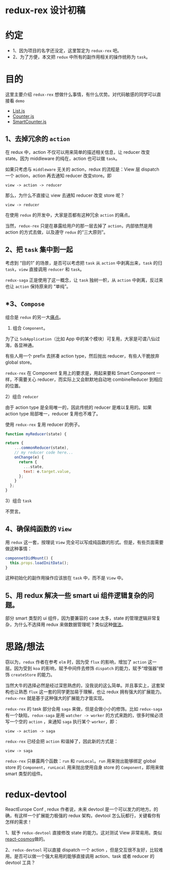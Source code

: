 # redux-rex 设计初稿

# 约定

* 1、因为项目的名字还没定，这里暂定为 `redux-rex` 吧。
* 2、为了方便，本文把 `redux` 中所有的副作用相关的操作统称为 `task`。

# 目的

这里主要介绍 `redux-rex` 想做什么事情，有什么优势。对代码敏感的同学可以直接看 `demo`

* [List.js](./demo/List.js)
* [Counter.js](./demo/Counter.js)
* [SmartCounter.js](./demo/SmartCounter.js)

## 1、去掉冗余的 `action`

在 redux 中，action 不仅可以用来简单的描述相关信息，让 reducer 改变 state。因为 middleware 的纯在，action 也可以做 `task`。

如果只考虑与 `middleware` 无关的 action，redux 的流程是：View 层 dispatch 一个 action，action 再去通知 reducer 改变store。即

```
view -> action -> reducer
```

那么，为什么不直接让 view 去通知 reducer 改变 store 呢？

```
view -> reducer
```

在使用 `redux` 的开发中，大家是否都有这种冗余 `action` 的痛点。

当然，`redux-rex` 只是在暴露给用户的那一层去掉了 `action`，内部依然是用 action 的方式去做，以及遵守 `redux` 的“三大原则”。

## 2、把 `task` 集中到一起

考虑到 “目的1” 的场景，是否可以考虑把 `task` 从 `action` 中剥离出来，`task` 的归 `task`，`view` 直接调用 `reducer` 和 `task`。

`redux-saga` 正是使用了这一概念，让 `task` 独树一帜，从 `action` 中剥离，反过来也让 `action` 保持原来的 “单纯”。

## *3、`Compose`

组合是 `redux` 的另一大[痛点](https://github.com/reactjs/redux/issues/1528)。

1) 组合 `Component`。

为了让 `SubApplication`（比如 App 中的某个模块）可复用，大家是可谓八仙过海，各显神通。

有些人用一个 prefix 去拼凑 action type，然后抛出 reducer，有些人干脆放弃 global store。

`redux-rex` 在 Component 复用上的要求是，用起来要和 Smart Component 一样，不需要关心 reducer，而实际上又会默默地自动地 combineReducer 到相应的位置。


2）组合 `reducer`

由于 action type 是全局唯一的，因此传统的 reducer 是难以复用的。如果 action type 局部唯一，reducer 复用也不难了。

使用 `redux-rex` 复用 reducer 的例子。

```js
function myReducer(state) {

return {
    ...commonReducer(state),
    // my reducer code here...
    onChange(e) {
      return {
        ...state,
        text: e.target.value,
      };
    }
  };
}
```

3）组合 `task`

不赘言。

## 4、确保纯函数的 `View`

用 `redux` 这一套，按理说 `View` 完全可以写成纯函数的形式。但是，有些页面需要做这种事情：

```js
componnetDidMount() {
  this.props.loadInitData();
}
```
这种初始化的副作用操作应该放在 `task` 中，而不是 `View` 中。

## 5、用 redux 解决一些 smart ui 组件逻辑复杂的问题。

部分 smart 类型的 ui 组件，因为要兼容的 case 太多，state 的管理逻辑非常复杂，为什么不选择用 redux 来做数据管理呢？类似这种[做法](https://github.com/acdlite/recompose/blob/master/docs/API.md#withreducer)。

# 思路/想法

窃以为，`redux` 作者在参考 `elm` 时，因为受 `flux` 的影响，增加了 `action` 这一层。因为受到 `koa` 的影响，赋予中间件去修饰 `dispatch` 的能力，赋予“增强器”修饰 `createStore` 的能力。

当然大牛的选择必然是经过深思熟虑的，没我说的这么简单。并且事实上，这套架构也让熟悉 `flux` 这一套的同学更加易于理解，也让 redux 拥有强大的扩展能力。`redux-rex` 就是基于这种强大的扩展能力才能实现。

`redux-rex` 的 task 部分会用 `saga` 来做，但是会做小小的修饰。比如 `redux-saga` 有一个缺陷，`redux-saga` 是用 `watcher -> worker` 的方式来跑的，很多时候必须写一个空的 `action` ，来通知 `saga` 执行某个 `worker`，即：

```
view -> action -> saga
```

`redux-rex` 已经会把 `action` 和谐掉了，因此新的方式是：

```
view -> saga
```

`redux-rex` 只暴露两个函数：`run` 和 `runLocal`。`run` 用来抛出能够绑定 global store 的 `Component`，`runLocal` 用来抛出使用自身 store 的 `Component`，即用来做 smart 类型的组件。

# redux-devtool

ReactEurope Conf , redux 作者说，未来 devtool 是一个可以发力的地方。的确，有这样一个扩展能力极强的 redux 架构，devtool 怎么玩都行，关键看你有怎样的需求！

1、赋予 `redux-devtool` 直接修改 state 的能力。这对测试 View 非常易用。类似[react-cosmos](https://github.com/react-cosmos/react-cosmos)做的。

2、`redux-devtool` 可以直接 dispatch 一个 action ，但是交互很不友好，比较难用。是否可以做一个强大易用的能够直接调用 action、task 或者 reducer 的 devtool 工具？
